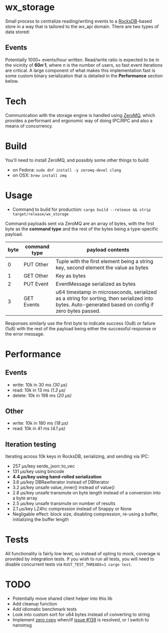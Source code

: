 # wx_storage
Small process to centralize reading/writing events to a [RocksDB](https://github.com/facebook/rocksdb)-based store in a way that is tailored to the wx_api domain. There are two types of data stored:

## Events
Potentially 1000+ events/hour written. Read/write ratio is expected to be in the vicinity of **60*n*:1**, where *n* is the number of users, so fast event iterations are critical. A large component of what makes this implementation fast is some custom binary serialization that is detailed in the **Performance** section below.

# Tech
Communication with the storage engine is handled using [ZeroMQ](http://zeromq.org/), which provides a performant and ergonomic way of doing IPC/RPC and also a means of concurrency.

# Build
You'll need to install ZeroMQ, and possibly some other things to build:
- on Fedora: `sudo dnf install -y zeromq-devel clang`
- on OSX: `brew install zmq`

# Usage
- Command to build for production: `cargo build --release && strip target/release/wx_storage`

Command payloads sent via ZeroMQ are an array of bytes, with the first byte as the **command type** and the rest of the bytes being a type-specific payload.

| byte  | command type | payload contents                                                                                                                                    |
|---|--------------|-----------------------------------------------------------------------------------------------------------------------------------------------------|
| 0 | PUT Other    | Tuple with the first element being a string key, second element the value as bytes                                                                  |
| 1 | GET Other    | Key as bytes                                                                                                                                        |
| 2 | PUT Event    | EventMessage serialized as bytes                                                                                                                    |
| 3 | GET Events   | u64 timestamp in microseconds, serialized as a string for sorting, then serialized into bytes. Auto-generated based on config if zero bytes passed. |

Responses similarly use the first byte to indicate success (0u8) or failure (1u8) with the rest of the payload being either the successful response or the error message.

# Performance
## Events
- write: 10k in 30 ms *(30 μs)*
- read: 10k in 13 ms *(1.3 μs)*
- delete: 10k in 198 ms *(20 μs)*
## Other
- write: 10k in 180 ms *(18 μs)*
- read: 10k in 41 ms *(4.1 μs)*
## Iteration testing
Iterating across 10k keys in RocksDB, serializing, and sending via IPC:
- 257 µs/key    serde_json::to_vec
- 131 µs/key    using bincode
- **4.4 µs/key    using hand-rolled serialization**
- 3.6 µs/key    DBRawIterator instead of DBIterator
- 3.2 µs/key    unsafe value_inner() instead of value()
- 2.8 µs/key    unsafe transmute on byte length instead of a conversion into a byte array
- 2.5 µs/key    unsafe transmute on number of results
- 2.1 µs/key    LZ4hc compression instead of Snappy or None
- Negligable effect: block size, disabling compression, re-using a buffer, initializing the buffer length

# Tests
All functionality is fairly low level, so instead of opting to mock, coverage is provided by integration tests. If you wish to run all tests, you will need to disable concurrent tests via `RUST_TEST_THREADS=1 cargo test`.

 # TODO
 - Potentially move shared client helper into this lib
 - Add cleanup function
 - Add idiomatic benchmark tests
 - Look into custom sort for u64 bytes instead of converting to string
 - Implement [zero copy](http://zeromq.org/blog:zero-copy) when/if [issue #139](https://github.com/erickt/rust-zmq/issues/139) is resolved, or I switch to nanomsg
 